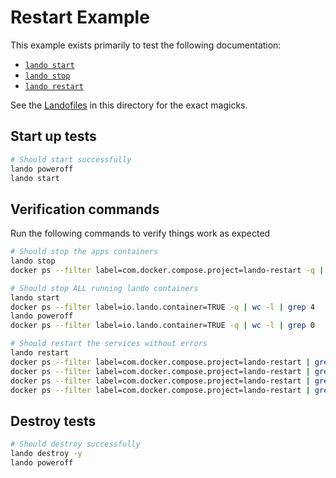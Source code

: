 # Restart Example

This example exists primarily to test the following documentation:

* [`lando start`](https://docs.lando.dev/cli/start.html)
* [`lando stop`](https://docs.lando.dev/cli/stop.html)
* [`lando restart`](https://docs.lando.dev/cli/restart.html)

See the [Landofiles](https://docs.lando.dev/config/lando.html) in this directory for the exact magicks.

## Start up tests

```bash
# Should start successfully
lando poweroff
lando start
```

## Verification commands

Run the following commands to verify things work as expected

```bash
# Should stop the apps containers
lando stop
docker ps --filter label=com.docker.compose.project=lando-restart -q | wc -l | grep 0

# Should stop ALL running lando containers
lando start
docker ps --filter label=io.lando.container=TRUE -q | wc -l | grep 4
lando poweroff
docker ps --filter label=io.lando.container=TRUE -q | wc -l | grep 0

# Should restart the services without errors
lando restart
docker ps --filter label=com.docker.compose.project=lando-restart | grep lando-restart_web_1
docker ps --filter label=com.docker.compose.project=lando-restart | grep lando-restart_web2_1
docker ps --filter label=com.docker.compose.project=lando-restart | grep lando-restart_web3_1
docker ps --filter label=com.docker.compose.project=lando-restart | grep lando-restart_web4_1
```

## Destroy tests

```bash
# Should destroy successfully
lando destroy -y
lando poweroff
```
